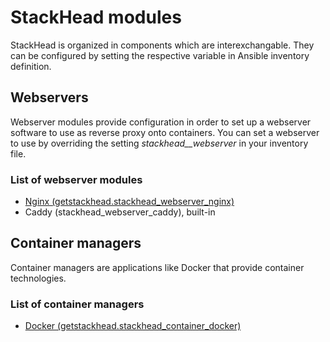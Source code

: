 # StackHead modules

StackHead is organized in components which are interexchangable. They can be configured by setting the respective variable in Ansible inventory definition.

## Webservers

Webserver modules provide configuration in order to set up a webserver software to use as reverse proxy onto containers. You can set a webserver to use by overriding the setting _stackhead\_\_webserver_ in your inventory file.

### List of webserver modules

* [Nginx \(getstackhead.stackhead\_webserver\_nginx\)](https://github.com/getstackhead/module-webserver-nginx)
* Caddy \(stackhead\_webserver\_caddy\), built-in

## Container managers

Container managers are applications like Docker that provide container technologies.

### List of container managers

* [Docker \(getstackhead.stackhead\_container\_docker\)](https://github.com/getstackhead/module-container-docker)

